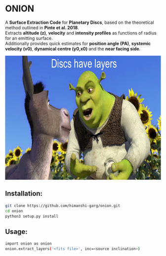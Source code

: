 # ONION
A **Surface Extraction Code** for **Planetary Discs**, based on the theoretical method outlined in **Pinte et al. 2018**.  
Extracts **altitude (z)**, **velocity** and **intensity profiles** as functions of radius for an emitting surface.  
Additionally provides quick estimates for **position angle (PA)**, **systemic velocity (v0)**, **dynamical centre (y0,x0)** and the **near facing side**.

<p align="center">
<img src="https://github.com/himanshi-garg/onion/blob/main/supplementary/shrek.jpg" width="600" height="400">
</p>

## Installation:
```bash
git clone https://github.com/himanshi-garg/onion.git
cd onion
python3 setup.py install
```

## Usage:
```bash
import onion as onion
onion.extract_layers('<fits file>', inc=<source inclination>)
```
